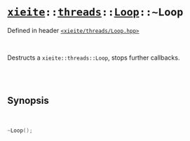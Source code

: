 # [`xieite`](../../../README.md)`::`[`threads`](../../../docs/threads.md)`::`[`Loop`](../../../docs/threads/Loop.md)`::~Loop`
Defined in header [`<xieite/threads/Loop.hpp>`](../../../include/xieite/threads/Loop.hpp)

<br/>

Destructs a `xieite::threads::Loop`, stops further callbacks.

<br/><br/>

## Synopsis

<br/>

```cpp
~Loop();
```
